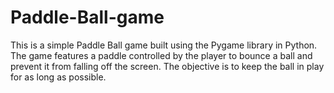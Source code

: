 # Paddle-Ball-game
This is a simple Paddle Ball game built using the Pygame library in Python. The game features a paddle controlled by the player to bounce a ball and prevent it from falling off the screen. The objective is to keep the ball in play for as long as possible. 
